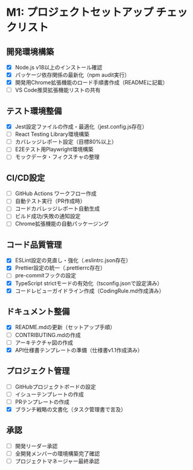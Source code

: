 # M1: プロジェクトセットアップ チェックリスト

## 開発環境構築
- [x] Node.js v18以上のインストール確認
- [x] パッケージ依存関係の最新化（npm audit実行）
- [x] 開発用Chrome拡張機能のロード手順書作成（READMEに記載）
- [ ] VS Code推奨拡張機能リストの共有

## テスト環境整備
- [x] Jest設定ファイルの作成・最適化（jest.config.js存在）
- [ ] React Testing Library環境構築
- [ ] カバレッジレポート設定（目標80%以上）
- [ ] E2Eテスト用Playwright環境構築
- [ ] モックデータ・フィクスチャの整理

## CI/CD設定
- [ ] GitHub Actions ワークフロー作成
- [ ] 自動テスト実行（PR作成時）
- [ ] コードカバレッジレポート自動生成
- [ ] ビルド成功/失敗の通知設定
- [ ] Chrome拡張機能の自動パッケージング

## コード品質管理
- [x] ESLint設定の見直し・強化（.eslintrc.json存在）
- [x] Prettier設定の統一（.prettierrc存在）
- [ ] pre-commitフックの設定
- [x] TypeScript strictモードの有効化（tsconfig.jsonで設定済み）
- [x] コードレビューガイドライン作成（CodingRule.md作成済み）

## ドキュメント整備
- [x] README.mdの更新（セットアップ手順）
- [ ] CONTRIBUTING.mdの作成
- [ ] アーキテクチャ図の作成
- [x] API仕様書テンプレートの準備（仕様書v1.1作成済み）

## プロジェクト管理
- [ ] GitHubプロジェクトボードの設定
- [ ] イシューテンプレートの作成
- [ ] PRテンプレートの作成
- [x] ブランチ戦略の文書化（タスク管理書で言及）

## 承認
- [ ] 開発リーダー承認
- [ ] 全開発メンバーの環境構築完了確認
- [ ] プロジェクトマネージャー最終承認